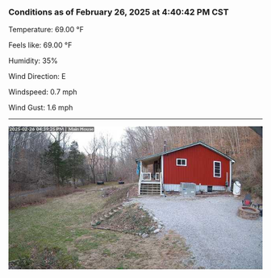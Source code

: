 ### Conditions as of February 26, 2025 at 4:40:42 PM CST 

Temperature: 69.00 &deg;F

Feels like: 69.00 &deg;F

Humidity: 35%

Wind Direction: E

Windspeed: 0.7 mph

Wind Gust: 1.6 mph

---

<img src="./images/latest.jpeg"/>

